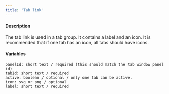 ```yaml
---
title: 'Tab link'
---
```

#### Description
The tab link is used in a tab group. It contains a label and an icon. It is recommended that if one tab has an icon, all tabs should have icons.

#### Variables
~~~
panelId: short text / required (this should match the tab window panel id)
tabId: short text / required
active: boolean / optional / only one tab can be active.
icon: svg or png / optional
label: short text / required
~~~
